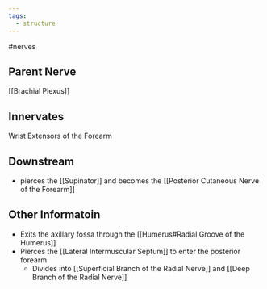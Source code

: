 ```yaml
---
tags:
  - structure
---
```

#nerves 

## Parent Nerve
[[Brachial Plexus]]


## Innervates
Wrist Extensors of the Forearm

## Downstream
- pierces the [[Supinator]] and becomes the [[Posterior Cutaneous Nerve of the Forearm]]


## Other Informatoin
- Exits the axillary fossa through the [[Humerus#Radial Groove of the Humerus]]
- Pierces the [[Lateral Intermuscular Septum]] to enter the posterior forearm
	- Divides into [[Superficial Branch of the Radial Nerve]] and [[Deep Branch of the Radial Nerve]]